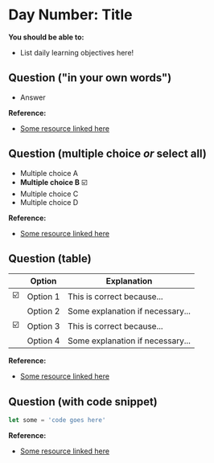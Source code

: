 # Day Number: Title

**You should be able to:**
- List daily learning objectives here!


## Question ("in your own words")

- Answer

**Reference:**
  - [Some resource linked here](www.example.com)


## Question (multiple choice _or_ select all)

- Multiple choice A
- **Multiple choice B** ☑️
- Multiple choice C
- Multiple choice D

**Reference:**
  - [Some resource linked here](www.example.com)


## Question (table)

|   | Option | Explanation |
| - | ------ | ----------- |
| ☑️ | Option 1 | This is correct because... |
|   | Option 2 | Some explanation if necessary... |
| ☑️ | Option 3 | This is correct because... |
|   | Option 4 | Some explanation if necessary... |

**Reference:**
  - [Some resource linked here](www.example.com)


## Question (with code snippet)

```js
let some = 'code goes here'
```

**Reference:**
  - [Some resource linked here](www.example.com)
